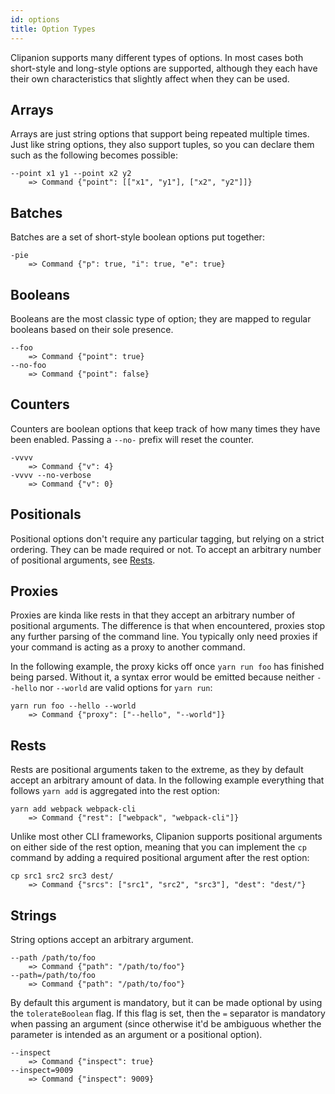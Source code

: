 ```yaml
---
id: options
title: Option Types
---
```


Clipanion supports many different types of options. In most cases both short-style and long-style options are supported, although they each have their own characteristics that slightly affect when they can be used.

## Arrays

Arrays are just string options that support being repeated multiple times. Just like string options, they also support tuples, so you can declare them such as the following becomes possible:

```
--point x1 y1 --point x2 y2
    => Command {"point": [["x1", "y1"], ["x2", "y2"]]}
```

## Batches

Batches are a set of short-style boolean options put together:

```
-pie
    => Command {"p": true, "i": true, "e": true}
```

## Booleans

Booleans are the most classic type of option; they are mapped to regular booleans based on their sole presence.

```
--foo
    => Command {"point": true}
--no-foo
    => Command {"point": false}
```

## Counters

Counters are boolean options that keep track of how many times they have been enabled. Passing a `--no-` prefix will reset the counter.

```
-vvvv
    => Command {"v": 4}
-vvvv --no-verbose
    => Command {"v": 0}
```

## Positionals

Positional options don't require any particular tagging, but relying on a strict ordering. They can be made required or not. To accept an arbitrary number of positional arguments, see [Rests](#Rests).

## Proxies

Proxies are kinda like rests in that they accept an arbitrary number of positional arguments. The difference is that when encountered, proxies stop any further parsing of the command line. You typically only need proxies if your command is acting as a proxy to another command.

In the following example, the proxy kicks off once `yarn run foo` has finished being parsed. Without it, a syntax error would be emitted because neither `--hello` nor `--world` are valid options for `yarn run`:

```
yarn run foo --hello --world
    => Command {"proxy": ["--hello", "--world"]}
```

## Rests

Rests are positional arguments taken to the extreme, as they by default accept an arbitrary amount of data. In the following example everything that follows `yarn add` is aggregated into the rest option:

```
yarn add webpack webpack-cli
    => Command {"rest": ["webpack", "webpack-cli"]}
```

Unlike most other CLI frameworks, Clipanion supports positional arguments on either side of the rest option, meaning that you can implement the `cp` command by adding a required positional argument after the rest option:

```
cp src1 src2 src3 dest/
    => Command {"srcs": ["src1", "src2", "src3"], "dest": "dest/"}
```

## Strings

String options accept an arbitrary argument.

```
--path /path/to/foo
    => Command {"path": "/path/to/foo"}
--path=/path/to/foo
    => Command {"path": "/path/to/foo"}
```

By default this argument is mandatory, but it can be made optional by using the `tolerateBoolean` flag. If this flag is set, then the `=` separator is mandatory when passing an argument (since otherwise it'd be ambiguous whether the parameter is intended as an argument or a positional option).

```
--inspect
    => Command {"inspect": true}
--inspect=9009
    => Command {"inspect": 9009}
```
